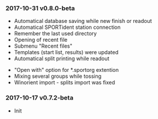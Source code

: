 ### 2017-10-31 v0.8.0-beta
+ Automatical database saving while new finish or readout
+ Automatical SPORTident station connection
+ Remember the last used directory
+ Opening of recent file
+ Submenu "Recent files"
+ Templates (start list, results) were updated
+ Automatical split printing while readout
- "Open with" option for *.sportorg extention
- Mixing several groups while tossing
- Winorient import - splits import was fixed


### 2017-10-17 v0.7.2-beta

* Init